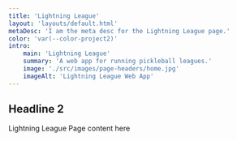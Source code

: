 ```yaml
---
title: 'Lightning League'
layout: 'layouts/default.html'
metaDesc: 'I am the meta desc for the Lightning League page.'
color: 'var(--color-project2)'
intro:
    main: 'Lightning League'
    summary: 'A web app for running pickleball leagues.'
    image: './src/images/page-headers/home.jpg'
    imageAlt: 'Lightning League Web App'
---
```


## Headline 2

Lightning League Page content here
